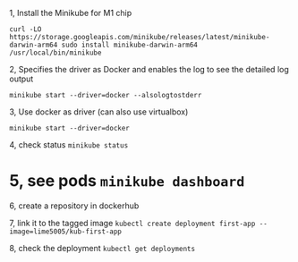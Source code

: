 1, Install the Minikube for M1 chip

`curl -LO https://storage.googleapis.com/minikube/releases/latest/minikube-darwin-arm64
sudo install minikube-darwin-arm64 /usr/local/bin/minikube`

2, Specifies the driver as Docker and enables the log to see the detailed log output

`minikube start --driver=docker --alsologtostderr`

3, Use docker as driver (can also use virtualbox) 

`minikube start --driver=docker`

4, check status `minikube status`

# 5, see pods `minikube dashboard`

6, create a repository in dockerhub

7, link it to the tagged image `kubectl create deployment first-app --image=lime5005/kub-first-app`

8, check the deployment `kubectl get deployments`

